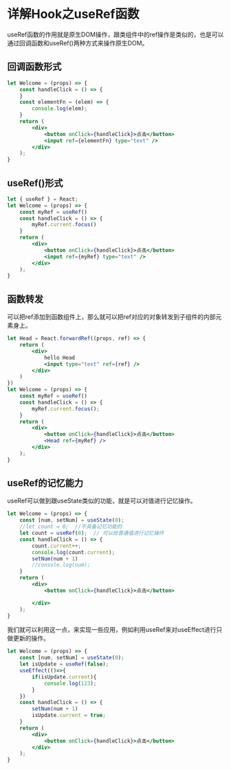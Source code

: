 # 详解Hook之useRef函数

useRef函数的作用就是原生DOM操作，跟类组件中的ref操作是类似的，也是可以通过回调函数和useRef()两种方式来操作原生DOM。

## 回调函数形式

```jsx
let Welcome = (props) => {  
    const handleClick = () => {
    }
    const elementFn = (elem) => {
        console.log(elem);
    }
    return (
        <div>
            <button onClick={handleClick}>点击</button>
            <input ref={elementFn} type="text" />
        </div>
    );
}
```

## useRef()形式

```jsx
let { useRef } = React;
let Welcome = (props) => {  
    const myRef = useRef()
    const handleClick = () => {
        myRef.current.focus()
    }
    return (
        <div>
            <button onClick={handleClick}>点击</button>
            <input ref={myRef} type="text" />
        </div>
    );
}
```

## 函数转发

可以把ref添加到函数组件上，那么就可以把ref对应的对象转发到子组件的内部元素身上。

```jsx
let Head = React.forwardRef((props, ref) => {
    return (
        <div>
            hello Head
            <input type="text" ref={ref} />
        </div>
    )
})
let Welcome = (props) => {  
    const myRef = useRef()
    const handleClick = () => {
        myRef.current.focus();
    }
    return (
        <div>
            <button onClick={handleClick}>点击</button>
            <Head ref={myRef} />
        </div>
    );
}
```

## useRef的记忆能力

useRef可以做到跟useState类似的功能，就是可以对值进行记忆操作。

```jsx
let Welcome = (props) => {  
    const [num, setNum] = useState(0);
    //let count = 0;  //不具备记忆功能的
    let count = useRef(0);  // 可以给普通值进行记忆操作
    const handleClick = () => {
        count.current++;
        console.log(count.current);
        setNum(num + 1)
        //console.log(num);
    }
    return (
        <div>
            <button onClick={handleClick}>点击</button>

        </div>
    );
}
```

我们就可以利用这一点，来实现一些应用，例如利用useRef来对useEffect进行只做更新的操作。

```jsx
let Welcome = (props) => {  
    const [num, setNum] = useState(0);
    let isUpdate = useRef(false);
    useEffect(()=>{
        if(isUpdate.current){
            console.log(123);
        }
    })
    const handleClick = () => {
        setNum(num + 1)
        isUpdate.current = true;
    }
    return (
        <div>
            <button onClick={handleClick}>点击</button>
        </div>
    );
}
```
